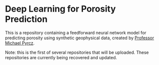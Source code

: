 # Deep Learning for Porosity Prediction
This is a repository containing a feedforward neural network model for predicting porosity using synthetic geophysical data, created by [Professor Michael Pyrcz](https://zenodo.org/records/5564874).

Note: this is the first of several repositories that will be uploaded. These repositories are currently being recovered and updated.
